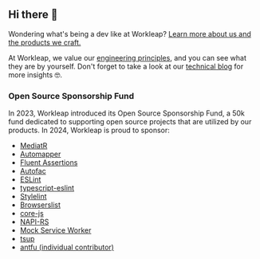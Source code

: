 ## Hi there 👋 

Wondering what's being a dev like at Workleap? [Learn more about us and the products we craft.](https://workleap.com/careers-developers/) 

At Workleap, we value our [engineering principles](https://medium.com/workleap/engineering-principles-at-gsoft-8f480f7c40cf), and you can see what they are by yourself. Don't forget to take a look at our [technical blog](https://medium.com/workleap) for more insights 🤓.

### Open Source Sponsorship Fund

In 2023, Workleap introduced its Open Source Sponsorship Fund, a 50k fund dedicated to supporting open source projects that are utilized by our products. In 2024, Workleap is proud to sponsor:

- [MediatR](https://github.com/jbogard/MediatR)
- [Automapper](https://github.com/AutoMapper/AutoMapper)
- [Fluent Assertions](https://fluentassertions.com/)
- [Autofac](https://autofac.org/)
- [ESLint](https://eslint.org/)
- [typescript-eslint](https://typescript-eslint.io/)
- [Stylelint](https://stylelint.io/)
- [Browserslist](https://browsersl.ist/)
- [core-js](https://github.com/zloirock/core-js)
- [NAPI-RS](https://napi.rs/)
- [Mock Service Worker](https://mswjs.io/)
- [tsup](https://tsup.egoist.dev/)
- [antfu (individual contributor)](https://twitter.com/antfu7)
